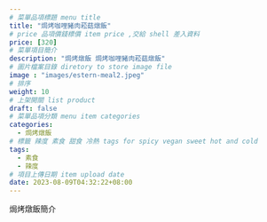 ```yaml
---
# 菜單品項標題 menu title 
title: "焗烤咖哩豬肉菘菇燉飯"
# price 品項價錢標價 item price ,交給 shell 差入資料
price: [320] 
# 菜單項目簡介 
description: "焗烤燉飯 焗烤咖哩豬肉菘菇燉飯"
# 圖片檔案目錄 diretory to store image file
image : "images/estern-meal2.jpeg"
# 排序
weight: 10 
# 上架開關 list product 
draft: false
# 菜單品項分類 menu item categories 
categories:
  - 焗烤燉飯
# 標籤 辣度 素食 甜食 冷熱 tags for spicy vegan sweet hot and cold 
tags:
  - 素食
  - 辣度
# 項目上傳日期 item upload date 
date: 2023-08-09T04:32:22+08:00
---
```


焗烤燉飯簡介
